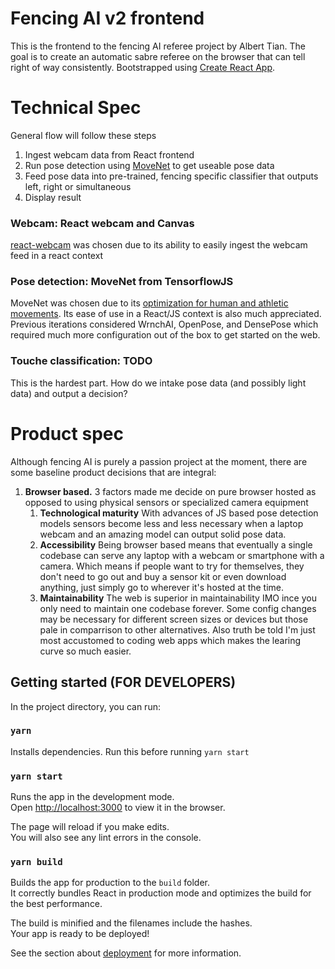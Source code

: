 # Fencing AI v2 frontend
This is the frontend to the fencing AI referee project by Albert Tian. The goal is to create an automatic sabre referee on the browser that can tell right of way consistently. Bootstrapped using [Create React App](https://github.com/facebook/create-react-app).

# Technical Spec
General flow will follow these steps
1. Ingest webcam data from React frontend
2. Run pose detection using [MoveNet](https://github.com/tensorflow/tfjs-models/tree/master/pose-detection/src/movenet) to get useable pose data
3. Feed pose data into pre-trained, fencing specific classifier that outputs left, right or simultaneous
4. Display result

### Webcam: React webcam and Canvas
[react-webcam](https://www.npmjs.com/package/react-webcam) was chosen due to its ability to easily ingest the webcam feed in a react context

### Pose detection: MoveNet from TensorflowJS
MoveNet was chosen due to its [optimization for human and athletic movements](https://blog.tensorflow.org/2021/05/next-generation-pose-detection-with-movenet-and-tensorflowjs.html). Its ease of use in a React/JS context is also much appreciated. Previous iterations considered WrnchAI, OpenPose, and DensePose which required much more configuration out of the box to get started on the web.

### Touche classification: TODO
This is the hardest part. How do we intake pose data (and possibly light data) and output a decision?

# Product spec
Although fencing AI is purely a passion project at the moment, there are some baseline product decisions that are integral:
1. **Browser based.** 3 factors made me decide on pure browser hosted as opposed to using physical sensors or specialized camera equipment
   1. **Technological maturity** With advances of JS based pose detection models sensors become less and less necessary when a laptop webcam and an amazing model can output solid pose data.
   2. **Accessibility** Being browser based means that eventually a single codebase can serve any laptop with a webcam or smartphone with a camera. Which means if people want to try for themselves, they don't need to go out and buy a sensor kit or even download anything, just simply go to wherever it's hosted at the time.
   3. **Maintainability** The web is superior in maintainability IMO ince you only need to maintain one codebase forever. Some config changes may be necessary for different screen sizes or devices but those pale in comparrison to other alternatives. Also truth be told I'm just most accustomed to coding web apps which makes the learing curve so much easier. 

## Getting started (FOR DEVELOPERS)

In the project directory, you can run:

### `yarn`
Installs dependencies. Run this before running `yarn start`

### `yarn start`

Runs the app in the development mode.\
Open [http://localhost:3000](http://localhost:3000) to view it in the browser.

The page will reload if you make edits.\
You will also see any lint errors in the console.

### `yarn build`

Builds the app for production to the `build` folder.\
It correctly bundles React in production mode and optimizes the build for the best performance.

The build is minified and the filenames include the hashes.\
Your app is ready to be deployed!

See the section about [deployment](https://facebook.github.io/create-react-app/docs/deployment) for more information.
